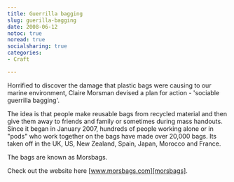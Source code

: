 ```yaml
---
title: Guerrilla bagging
slug: guerilla-bagging
date: 2008-06-12
notoc: true
noread: true
socialsharing: true
categories: 
- Craft

---
```

Horrified to discover the damage that plastic bags were causing to our marine environment, Claire Morsman devised a plan for action - 'sociable guerrilla bagging'.
  
The idea is that people make reusable bags from recycled material and then give them away to friends and family or sometimes during mass handouts.  
Since it began in January 2007, hundreds of people working alone or in "pods" who work together on the bags have made over 20,000 bags. Its taken off in the UK, US, New Zealand, Spain, Japan, Morocco and France.
  
The bags are known as Morsbags.  
  
Check out the website here [www.morsbags.com][morsbags].

[morsbags]: http://www.morsbags.com/